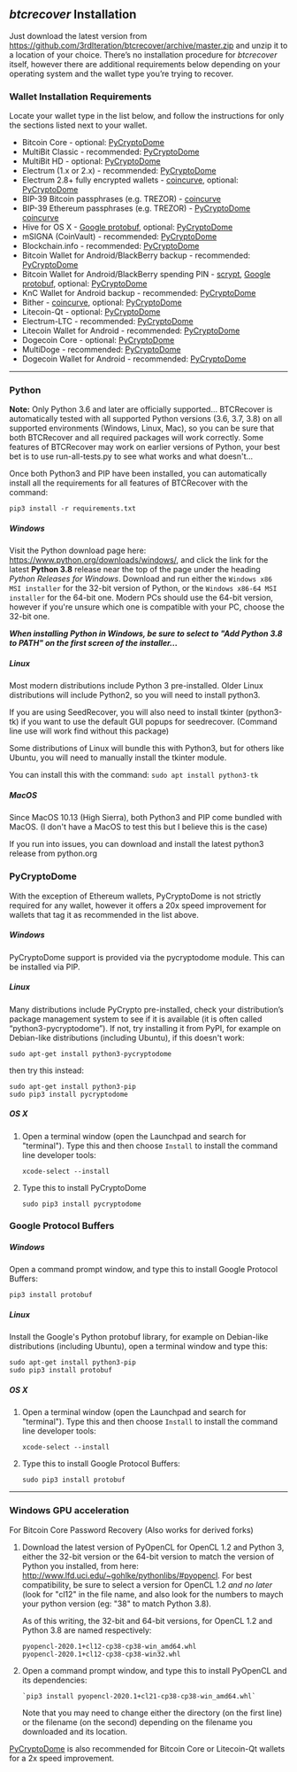 ## *btcrecover* Installation ##

Just download the latest version from <https://github.com/3rdIteration/btcrecover/archive/master.zip> and unzip it to a location of your choice. There’s no installation procedure for *btcrecover* itself, however there are additional requirements below depending on your operating system and the wallet type you’re trying to recover.

### Wallet Installation Requirements ###

Locate your wallet type in the list below, and follow the instructions for only the sections listed next to your wallet.

 * Bitcoin Core - optional: [PyCryptoDome](#pycryptodome)
 * MultiBit Classic - recommended: [PyCryptoDome](#pycryptodome)
 * MultiBit HD - optional: [PyCryptoDome](#pycryptodome)
 * Electrum (1.x or 2.x) - recommended: [PyCryptoDome](#pycryptodome)
 * Electrum 2.8+ fully encrypted wallets - [coincurve](Seedrecover_Quick_Start_Guide.md#installation), optional: [PyCryptoDome](#pycryptodome)
 * BIP-39 Bitcoin passphrases (e.g. TREZOR) - [coincurve](Seedrecover_Quick_Start_Guide.md#installation)
 * BIP-39 Ethereum passphrases (e.g. TREZOR) - [PyCryptoDome](#pycryptodome) [coincurve](Seedrecover_Quick_Start_Guide.md#installation)
 * Hive for OS X - [Google protobuf](#google-protocol-buffers), optional: [PyCryptoDome](#pycryptodome)
 * mSIGNA (CoinVault) - recommended: [PyCryptoDome](#pycryptodome)
 * Blockchain.info - recommended: [PyCryptoDome](#pycryptodome)
 * Bitcoin Wallet for Android/BlackBerry backup - recommended: [PyCryptoDome](#pycryptodome)
 * Bitcoin Wallet for Android/BlackBerry spending PIN - [scrypt](#scrypt), [Google protobuf](#google-protocol-buffers), optional: [PyCryptoDome](#pycryptodome)
 * KnC Wallet for Android backup - recommended: [PyCryptoDome](#pycryptodome)
 * Bither - [coincurve](Seedrecover_Quick_Start_Guide.md#installation), optional: [PyCryptoDome](#pycryptodome)
 * Litecoin-Qt -  optional: [PyCryptoDome](#pycryptodome)
 * Electrum-LTC - recommended: [PyCryptoDome](#pycryptodome)
 * Litecoin Wallet for Android - recommended: [PyCryptoDome](#pycryptodome)
 * Dogecoin Core -  optional: [PyCryptoDome](#pycryptodome)
 * MultiDoge - recommended: [PyCryptoDome](#pycryptodome)
 * Dogecoin Wallet for Android - recommended: [PyCryptoDome](#pycryptodome)


----------


### Python ###

**Note:** Only Python 3.6 and later are officially supported... BTCRecover is automatically tested with all supported Python versions (3.6, 3.7, 3.8) on all supported environments (Windows, Linux, Mac), so you can be sure that both BTCRecover and all required packages will work correctly. Some features of BTCRecover may work on earlier versions of Python, your best bet is to use run-all-tests.py to see what works and what doesn't...

Once both Python3 and PIP have been installed, you can automatically install all the requirements for all features of BTCRecover with the command:

`pip3 install -r requirements.txt`

##### Windows #####

Visit the Python download page here: <https://www.python.org/downloads/windows/>, and click the link for the latest **Python 3.8** release near the top of the page under the heading *Python Releases for Windows*. Download and run either the `Windows x86 MSI installer` for the 32-bit version of Python, or the `Windows x86-64 MSI installer` for the 64-bit one. Modern PCs should use the 64-bit version, however if you're unsure which one is compatible with your PC, choose the 32-bit one.

_**When installing Python in Windows, be sure to select to "Add Python 3.8 to PATH" on the first screen of the installer...**_

##### Linux #####

Most modern distributions include Python 3 pre-installed. Older Linux distributions will include Python2, so you will need to install python3.

If you are using SeedRecover, you will also need to install tkinter (python3-tk) if you want to use the default GUI popups for seedrecover. (Command line use will work find without this package)

Some distributions of Linux will bundle this with Python3, but for others like Ubuntu, you will need to manually install the tkinter module.

You can install this with the command: `sudo apt install python3-tk`

##### MacOS #####

Since MacOS 10.13 (High Sierra), both Python3 and PIP come bundled with MacOS. (I don't have a MacOS to test this but I believe this is the case)

If you run into issues, you can download and install the latest python3 release from python.org

### PyCryptoDome ###

With the exception of Ethereum wallets, PyCryptoDome is not strictly required for any wallet, however it offers a 20x speed improvement for wallets that tag it as recommended in the list above.

##### Windows #####

PyCryptoDome support is provided via the pycryptodome module. This can be installed via PIP.

##### Linux #####

Many distributions include PyCrypto pre-installed, check your distribution’s package management system to see if it is available (it is often called “python3-pycryptodome”). If not, try installing it from PyPI, for example on Debian-like distributions (including Ubuntu), if this doesn't work:

    sudo apt-get install python3-pycryptodome

then try this instead:

    sudo apt-get install python3-pip
    sudo pip3 install pycryptodome

##### OS X #####

 1. Open a terminal window (open the Launchpad and search for "terminal"). Type this and then choose `Install` to install the command line developer tools:

        xcode-select --install

 2. Type this to install PyCryptoDome

        sudo pip3 install pycryptodome


### Google Protocol Buffers ###

##### Windows #####

Open a command prompt window, and type this to install Google Protocol Buffers:

    pip3 install protobuf

##### Linux #####

Install the Google's Python protobuf library, for example on Debian-like distributions (including Ubuntu), open a terminal window and type this:

    sudo apt-get install python3-pip
    sudo pip3 install protobuf

##### OS X #####

 1. Open a terminal window (open the Launchpad and search for "terminal"). Type this and then choose `Install` to install the command line developer tools:

        xcode-select --install

 2. Type this to install Google Protocol Buffers:

        sudo pip3 install protobuf

----------


### Windows GPU acceleration ### 
For Bitcoin Core Password Recovery (Also works for derived forks)

 1. Download the latest version of PyOpenCL for OpenCL 1.2 and Python 3, either the 32-bit version or the 64-bit version to match the version of Python you installed, from here: <http://www.lfd.uci.edu/~gohlke/pythonlibs/#pyopencl>. For best compatibility, be sure to select a version for OpenCL 1.2 *and no later* (look for "cl12" in the file name, and also look for the numbers to maych your python version (eg: "38" to match Python 3.8).

    As of this writing, the 32-bit and 64-bit versions, for OpenCL 1.2 and Python 3.8 are named respectively:

        pyopencl‑2020.1+cl12‑cp38‑cp38‑win_amd64.whl
        pyopencl‑2020.1+cl12‑cp38‑cp38‑win32.whl

 2. Open a command prompt window, and type this to install PyOpenCL and its dependencies:

        `pip3 install pyopencl‑2020.1+cl21‑cp38‑cp38‑win_amd64.whl`

    Note that you may need to change either the directory (on the first line) or the filename (on the second) depending on the filename you downloaded and its location.

[PyCryptoDome](#pycryptodome) is also recommended for Bitcoin Core or Litecoin-Qt wallets for a 2x speed improvement.
